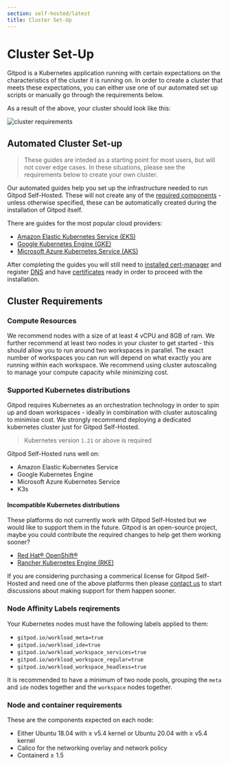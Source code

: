 ```yaml
---
section: self-hosted/latest
title: Cluster Set-Up
---
```


<script context="module">
  export const prerender = true;
</script>

# Cluster Set-Up

Gitpod is a Kubernetes application running with certain expectations on the characteristics of the cluster it is running on. In order to create a cluster that meets these expectations, you can either use one of our automated set up scripts or manually go through the requirements below.

As a result of the above, your cluster should look like this:

![cluster requirements](../../static/images/docs/self-hosted-cluster-requirements.png)

<!-- original file commited to git in case changes are needed - see /workspace/website/static/images/docs/self-hosted-environment.excalidraw -->

## Automated Cluster Set-up

> These guides are inteded as a starting point for most users, but will not cover edge cases. In these situations, please see the requirements below to create your own cluster.

Our automated guides help you set up the infrastructure needed to run Gitpod Self-Hosted. These will not create any of the [required components](./required-components) - unless otherwise specified, these can be automatically created during the installation of Gitpod itself.

There are guides for the most popular cloud providers:

- [Amazon Elastic Kubernetes Service (EKS)](./installation/on-amazon-eks)
- [Google Kubernetes Engine (GKE)](./installation/on-gke)
- [Microsoft Azure Kubernetes Service (AKS)](./installation/on-microsoft-aks)

After completing the guides you will still need to [installed cert-manager](./requirements#cert-manager) and register [DNS](./requirements#dns) and have [certificates](./requirements#ssl) ready in order to proceed with the installation.<!--- todo: add link to installation docs--->

## Cluster Requirements

### Compute Resources

We recommend nodes with a size of at least 4 vCPU and 8GB of ram. We further recommend at least two nodes in your cluster to get started - this should allow you to run around two workspaces in parallel. The exact number of workspaces you can run will depend on what exactly you are running within each workspace. We recommend using cluster autoscaling to manage your compute capacity while minimizing cost.

### Supported Kubernetes distributions

Gitpod requires Kubernetes as an orchestration technology in order to spin up and down workspaces - ideally in combination with cluster autoscaling to minimise cost. We strongly recommend deploying a dedicated kubernetes cluster just for Gitpod Self-Hosted.

> Kubernetes version `1.21` or above is required

Gitpod Self-Hosted runs well on:

- Amazon Elastic Kubernetes Service
- Google Kubernetes Engine
- Microsoft Azure Kubernetes Service
- K3s

#### Incompatible Kubernetes distributions

These platforms do not currently work with Gitpod Self-Hosted but we would like to support them in the future. Gitpod is an open-source project, maybe you could contribute the required changes to help get them working sooner?

- [Red Hat® OpenShift®](https://github.com/gitpod-io/gitpod/issues/5409)
- [Rancher Kubernetes Engine (RKE)](https://github.com/gitpod-io/gitpod/issues/5410)

If you are considering purchasing a commerical license for Gitpod Self-Hosted and need one of the above platforms then please [contact us](/contact/sales) to start discussions about making support for them happen sooner.

### Node Affinity Labels reqirements

Your Kubernetes nodes must have the following labels applied to them:

- `gitpod.io/workload_meta=true`
- `gitpod.io/workload_ide=true`
- `gitpod.io/workload_workspace_services=true`
- `gitpod.io/workload_workspace_regular=true`
- `gitpod.io/workload_workspace_headless=true`

It is recommended to have a minimum of two node pools, grouping the `meta`
and `ide` nodes together and the `workspace` nodes together.

### Node and container requirements

These are the components expected on each node:

- Either Ubuntu 18.04 with ≥ v5.4 kernel or Ubuntu 20.04 with ≥ v5.4 kernel
- Calico for the networking overlay and network policy
- Containerd ≥ 1.5
